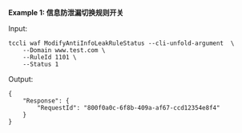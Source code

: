 **Example 1: 信息防泄漏切换规则开关**



Input: 

```
tccli waf ModifyAntiInfoLeakRuleStatus --cli-unfold-argument  \
    --Domain www.test.com \
    --RuleId 1101 \
    --Status 1
```

Output: 
```
{
    "Response": {
        "RequestId": "800f0a0c-6f8b-409a-af67-ccd12354e8f4"
    }
}
```

